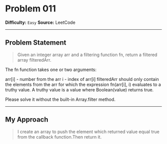 # Problem 011

**Difficulty:** `Easy`
**Source:** LeetCode

---

## Problem Statement

> Given an integer array arr and a filtering function fn, return a filtered array filteredArr.

The fn function takes one or two arguments:

arr[i] - number from the arr
i - index of arr[i]
filteredArr should only contain the elements from the arr for which the expression fn(arr[i], i) evaluates to a truthy value. A truthy value is a value where Boolean(value) returns true.

Please solve it without the built-in Array.filter method.

---

## My Approach

> I create an array to push the element which returned value equal true from the callback function.Then return it.
